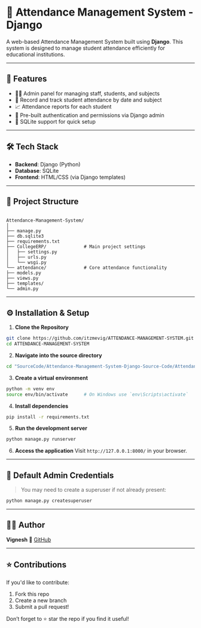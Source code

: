 
# 🏫 Attendance Management System - Django

A web-based Attendance Management System built using **Django**. This system is designed to manage student attendance efficiently for educational institutions.

---

## 🚀 Features

- 🧑‍🏫 Admin panel for managing staff, students, and subjects
- 📅 Record and track student attendance by date and subject
- 📈 Attendance reports for each student
- 🧾 Pre-built authentication and permissions via Django admin
- 📁 SQLite support for quick setup

---

## 🛠️ Tech Stack

- **Backend**: Django (Python)
- **Database**: SQLite
- **Frontend**: HTML/CSS (via Django templates)

---

## 📁 Project Structure

```

Attendance-Management-System/
│
├── manage.py
├── db.sqlite3
├── requirements.txt
├── CollegeERP/              # Main project settings
│   ├── settings.py
│   ├── urls.py
│   └── wsgi.py
└── attendance/              # Core attendance functionality
├── models.py
├── views.py
├── templates/
└── admin.py

````

---

## ⚙️ Installation & Setup

1. **Clone the Repository**
```bash
git clone https://github.com/itzmevig/ATTENDANCE-MANAGEMENT-SYSTEM.git
cd ATTENDANCE-MANAGEMENT-SYSTEM
````

2. **Navigate into the source directory**

```bash
cd "SourceCode/Attendance-Management-System-Django-Source-Code/Attendance Management System Django Source Code"
```

3. **Create a virtual environment**

```bash
python -m venv env
source env/bin/activate      # On Windows use `env\Scripts\activate`
```

4. **Install dependencies**

```bash
pip install -r requirements.txt
```

5. **Run the development server**

```bash
python manage.py runserver
```

6. **Access the application**
   Visit `http://127.0.0.1:8000/` in your browser.

---

## 🔑 Default Admin Credentials

> You may need to create a superuser if not already present:

```bash
python manage.py createsuperuser
```

---

## 🧑‍💻 Author

**Vignesh**
📂 [GitHub](https://github.com/itzmevig)

---

## ⭐ Contributions

If you'd like to contribute:

1. Fork this repo
2. Create a new branch
3. Submit a pull request!

Don’t forget to ⭐ star the repo if you find it useful!
